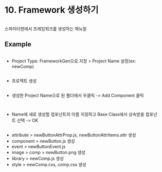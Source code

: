 # 10. Framework 생성하기

<div align="left"><figure><img src="../.gitbook/assets/image (2).png" alt=""><figcaption></figcaption></figure></div>

스파이더젠에서 프레임워크를 생성하는 매뉴얼

## Example

<figure><img src="../.gitbook/assets/image (3).png" alt=""><figcaption></figcaption></figure>

* Project Type: FrameworkGen으로 지정 > Project Name 설정(ex: newComp)



<div align="left"><figure><img src="../.gitbook/assets/image (4).png" alt=""><figcaption></figcaption></figure></div>

* 프로젝트 생성



<div align="left"><figure><img src="../.gitbook/assets/image (5).png" alt=""><figcaption></figcaption></figure></div>

* 생성한 Project Name으로 된 폴더에서 우클릭 -> Add Component 클릭



<div align="left"><figure><img src="../.gitbook/assets/image (1).png" alt=""><figcaption></figcaption></figure> <figure><img src="../.gitbook/assets/스크린샷 2025-07-14 131637.png" alt=""><figcaption></figcaption></figure></div>

* Name에 새로 생성할 컴포넌트의 이름 지정하고 Base Class에서 상속받을 컴포넌트 선택 -> OK



<div align="left"><figure><img src="../.gitbook/assets/image (1) (1).png" alt=""><figcaption></figcaption></figure></div>

* attribute > newButtonAttrProp.js, newButtonAttrItems.attr 생성
* component > newButton.js 생성
* event > newButtonEvent.js
* image > comp > newButton.png 생성
* library > newComp.js 생성
* style > newComp.css, comp.css 생성



<figure><img src="../.gitbook/assets/image (136).png" alt=""><figcaption></figcaption></figure>



<div align="left"><figure><img src="../.gitbook/assets/image (137).png" alt=""><figcaption></figcaption></figure></div>



<div align="left"><figure><img src="../.gitbook/assets/image (138).png" alt=""><figcaption></figcaption></figure></div>



<div align="left"><figure><img src="../.gitbook/assets/스크린샷 2025-07-15 095547.png" alt=""><figcaption></figcaption></figure></div>



<figure><img src="../.gitbook/assets/스크린샷 2025-07-15 095725.png" alt=""><figcaption></figcaption></figure>



<div align="left"><figure><img src="../.gitbook/assets/image.png" alt=""><figcaption></figcaption></figure></div>
